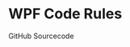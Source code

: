 <publicarticle>
  <h1>WPF Code Rules</h1>
  <div class="desc">GitHub Sourcecode</div>
<publicarticle>
